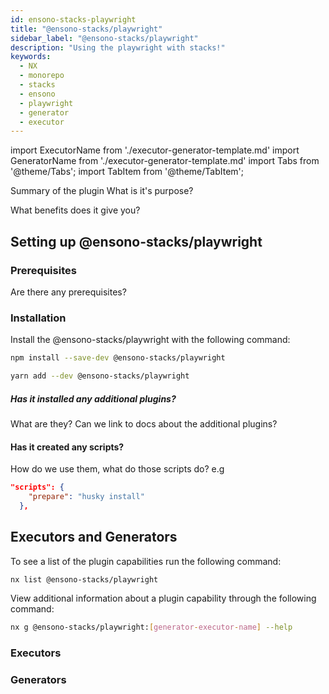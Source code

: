 ```yaml
---
id: ensono-stacks-playwright
title: "@ensono-stacks/playwright"
sidebar_label: "@ensono-stacks/playwright"
description: "Using the playwright with stacks!"
keywords:
  - NX
  - monorepo
  - stacks
  - ensono
  - playwright
  - generator
  - executor
---
```

import ExecutorName from './executor-generator-template.md'
import GeneratorName from './executor-generator-template.md'
import Tabs from '@theme/Tabs';
import TabItem from '@theme/TabItem';

Summary of the plugin
What is it's purpose?

What benefits does it give you?

## Setting up @ensono-stacks/playwright

### Prerequisites

Are there any prerequisites?

### Installation 
Install the @ensono-stacks/playwright with the following command:

 <Tabs>
  <TabItem value="npm" label="npm">

  ```bash
  npm install --save-dev @ensono-stacks/playwright
  ```

  </TabItem>
  <TabItem value="yarn" label="yarn">

  ```bash
  yarn add --dev @ensono-stacks/playwright
  ```

  </TabItem>
 </Tabs>

##### Has it installed any additional plugins? 
What are they? Can we link to docs about the additional plugins?

#### Has it created any scripts?
How do we use them, what do those scripts do?
e.g
```json title="Example script that's created"
"scripts": {
    "prepare": "husky install"
  },
```  

## Executors and Generators

To see a list of the plugin capabilities run the following command:

```bash
nx list @ensono-stacks/playwright
```

View additional information about a plugin capability through the following command:
```bash
nx g @ensono-stacks/playwright:[generator-executor-name] --help
```
### Executors

<ExecutorName />
<ExecutorName />
<ExecutorName />

### Generators

<GeneratorName />



